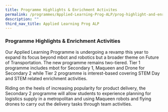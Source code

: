 ```yaml
---
title: Programme Highlights & Enrichment Activites
permalink: /programmes/Applied-Learning-Prog-ALP/prog-highlight-and-enrichment-activities/
description: ""
third_nav_title: Applied Learning Prog ALP
---
```

### Programme Highlights & Enrichment Activities

Our Applied Learning Programme is undergoing a revamp this year to expand its focus beyond mbot and robotics but a broader theme on Future of Transportation. The new programme remains two-tiered. Tier 1 programme includes mbot for Secondary 1, Maqueen and Drone for Secondary 2 while Tier 2 programme is interest-based covering STEM Day and STEM related enrichment activities.

Riding on the heels of increasing popularity for product delivery, the Secondary 2 programme will allow students to experience planning for logistics supply in a metropolitan and using Maqueen robots and flying drones to carry out the delivery tasks through team activities.
